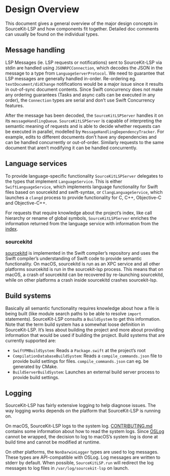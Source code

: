# Design Overview

This document gives a general overview of the major design concepts in SourceKit-LSP and how components fit together. Detailed doc comments can usually be found on the individual types.

## Message handling

LSP Messages (ie. LSP requests or notifications) sent to SourceKit-LSP via stdin are handled using `JSONRPCConnection`, which decodes the JSON in the message to a type from `LanguageServerProtocol`. We need to guarantee that LSP messages are generally handled in-order. Re-ordering eg. `textDocument/didChange` notifications would be a major issue since it results in out-of-sync document contents. Since Swift concurrency does not make any ordering guarantees (Tasks and async calls can be executed in any order), the `Connection` types are serial and don’t use Swift Concurrency features.

After the message has been decoded, the `SourceKitLSPServer` handles it on its `messageHandlingQueue`. `SourceKitLSPServer` is capable of interpreting the semantic meaning of requests and is able to decide whether requests can be executed in parallel, modelled by `MessageHandlingDependencyTracker`. For example, edits to different documents don’t have any dependencies and can be handled concurrently or out-of-order. Similarly requests to the same document that aren’t modifying it can be handled concurrently.

## Language services

To provide language-specific functionality `SourceKitLSPServer` delegates to the types that implement `LanguageService`. This is either `SwiftLanguageService`, which implements language functionality for Swift files based on sourcekitd and swift-syntax, or `ClangLanguageService`, which launches a `clangd` process to provide functionality for C, C++, Objective-C and Objective-C++.

For requests that require knowledge about the project’s index, like call hierarchy or rename of global symbols, `SourceKitLSPServer` enriches the information returned from the language service with information from the [index](http://github.com/swiftlang/indexstore-db/).

### sourcekitd

[sourcekitd](https://github.com/apple/swift/tree/main/tools/SourceKit) is implemented in the Swift compiler’s repository and uses the Swift compiler’s understanding of Swift code to provide semantic functionality. On macOS, sourcekitd is run as an XPC service and all other platforms sourcekitd is run in the sourcekit-lsp process. This means that on macOS, a crash of sourcekitd can be recovered by re-launching sourcekitd, while on other platforms a crash inside sourcekitd crashes sourcekit-lsp.

## Build systems

Basically all semantic functionality requires knowledge about how a file is being built (like module search paths to be able to resolve `import` statements). SourceKit-LSP consults a `BuildSystem` to get this information. Note that the term build system has a somewhat loose definition in SourceKit-LSP. It’s less about building the project and more about providing information that would be used if building the project. Build systems that are currently supported are:
- `SwiftPMBuildSystem`: Reads a `Package.swift` at the project’s root
- `CompilationDatabaseBuildSystem`: Reads a `compile_commands.json` file to provide build settings for files. `compile_commands.json` can eg. be generated by CMake.
- `BuildServerBuildSystem`: Launches an external build server process to provide build settings.

## Logging

SourceKit-LSP has fairly extensive logging to help diagnose issues. The way logging works depends on the platform that SourceKit-LSP is running on.

On macOS, SourceKit-LSP logs to the system log. [CONTRIBUTING.md](../CONTRIBUTING.md#logging) contains some information about how to read the system logs. Since [OSLog](https://developer.apple.com/documentation/os/logging) cannot be wrapped, the decision to log to macOS’s system log is done at build time and cannot be modified at runtime.

On other platforms, the `NonDarwinLogger` types are used to log messages. These types are API-compatible with OSLog. Log messages are written to stderr by default. When possible, `SourceKitLSP.run` will redirect the log messages to log files in `/var/log/sourcekit-lsp` on launch.
